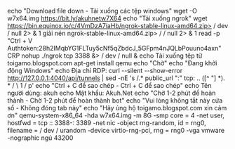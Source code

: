 echo "Download file down - Tải xuống các tệp windows"
wget -O w7x64.img https://bit.ly/akuhnetw7X64
echo "Tải xuống ngrok"
wget https://bin.equinox.io/c/4VmDzA7iaHb/ngrok-stable-linux-amd64.zip> / dev / null 2> & 1
giải nén ngrok-stable-linux-amd64.zip> /  / null 2> & 1
read -p "Ctrl + V Authtoken:28h2IMqbYG1FLTuy5cNf5qZbdcJ_5GFpm4nJQLbPouuno4axn" CRP
nohup ./ngrok tcp 3388 &> / dev / null &
echo Tải xuống tệp từ toigamo.blogspot.com
apt-get install qemu
echo "Chờ"
echo "Đang khởi động Windows"
echo Địa chỉ RDP:
curl --silent --show-error http://127.0.0.1:4040/api/tunnels | sed -nE 's /.* public_url ":" tcp: .. ([^ "] *). * / \ 1 / p'
echo "Ctrl + C để sao chép - Ctrl + C để sao chép"
echo Tên người dùng: akuh
echo Mật khẩu: Akuh.Net
echo "Chờ 1-2 phút để hoàn thành - Chờ 1-2 phút để hoàn thành bot"
echo "Vui lòng không tắt này cửa sổ - Không đóng tab này"
echo "Hãy ủng hộ toigamo.blogspot.com xin cảm ơn"
qemu-system-x86_64 -hda w7x64.img -m 8G -smp core = 4 -net user, hostfwd = tcp :: 3388-: 3389 -net nic -object rng-random, id = rng0, filename = / dev / urandom -device virtio-rng-pci, rng = rng0 -vga vmware -nographic
ngủ 43200
